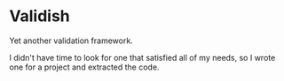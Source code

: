 # Validish #

Yet another validation framework.

I didn't have time to look for one that satisfied all of my needs, so I wrote one for a project and extracted the code.
